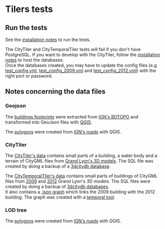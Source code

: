 # Tilers tests

## Run the tests

See the [installation notes](../README.md#running-the-tests-optional) to run the tests.

The CityTiler and CityTemporalTiler tests will fail if you don't have PostgreSQL. If you want to develop with the CityTiler, follow the [installation notes](../README.md#running-the-tests-optional) to host the databases.  
Once the databases created, you may have to update the config files (e.g [test_config.yml](city_tiler_test_data/test_config.yml), [test_config_2009.yml](city_temporal_tiler_test_data/test_config_2009.yml) and [test_config_2012.yml](city_temporal_tiler_test_data/test_config_2012.yml)) with the right port or password.

## Notes concerning the data files

### Geojson

The [buildings footprints](geojson_tiler_test_data/buildings) were extracted from [IGN's BDTOPO](https://geoservices.ign.fr/ressource/159380) and transformed into GeoJson files with [QGIS](https://www.qgis.org/en/site/forusers/download.html).

The [polygons](geojson_tiler_test_data/polygons) were created from [IGN's roads](https://geoservices.ign.fr/ressource/159380) with QGIS.

### CityTiler

The [CityTiler's data](city_tiler_test_data/test_data.sql) contains small parts of a building, a water body and a terrain of CityGML files from [Grand Lyon's 3D models](https://data.grandlyon.com/jeux-de-donnees/maquettes-3d-texturees-2018-communes-metropole-lyon/info). The SQL file was created by doing a backup of a [3dcitydb database](https://www.3dcitydb.org/3dcitydb/).

The [CityTemporalTiler's data](city_temporal_tiler_test_data) contains small parts of buildings of CityGML files from [2009](https://data.grandlyon.com/jeux-de-donnees/maquettes-3d-texturees-2009-communes-metropole-lyon/info) and [2012](https://data.grandlyon.com/jeux-de-donnees/maquettes-3d-texturees-2012-communes-metropole-lyon/info) Grand Lyon's 3D models. The SQL files were created by doing a backup of [3dcitydb databases](https://www.3dcitydb.org/3dcitydb/).  
It also contains a [.json graph](city_temporal_tiler_test_data/graph_2009-2012.json) which links the 2009 building with the 2012 building. The graph was created with a [temporal tool](https://github.com/VCityTeam/UD-Reproducibility/tree/master/Computations/3DTiles/LyonTemporal/PythonCallingDocker).

### LOD tree

The [polygons](lod_tree_test_data/loa_polygons) were created from [IGN's roads](https://geoservices.ign.fr/ressource/159380) with QGIS.
